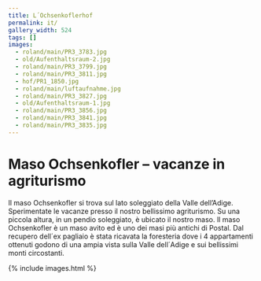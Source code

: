 ```yaml
---
title: L´Ochsenkoflerhof
permalink: it/
gallery_width: 524
tags: []
images:
  - roland/main/PR3_3783.jpg
  - old/Aufenthaltsraum-2.jpg
  - roland/main/PR3_3799.jpg
  - roland/main/PR3_3811.jpg
  - hof/PR1_1850.jpg
  - roland/main/luftaufnahme.jpg
  - roland/main/PR3_3827.jpg
  - old/Aufenthaltsraum-1.jpg
  - roland/main/PR3_3856.jpg
  - roland/main/PR3_3841.jpg
  - roland/main/PR3_3835.jpg
---
```


# Maso Ochsenkofler – vacanze in agriturismo

Il maso Ochsenkofler si trova sul lato soleggiato della Valle dell’Adige. Sperimentate le vacanze presso il nostro bellissimo agriturismo. Su una piccola altura, in un pendio soleggiato, è ubicato il nostro maso. Il maso Ochsenkofler è un maso avito ed è uno dei masi più antichi di Postal. Dal recupero dell´ex pagliaio è stata ricavata la foresteria dove i 4 appartamenti ottenuti godono di una ampia vista sulla Valle dell´Adige e sui bellissimi monti circostanti.

{% include images.html %}